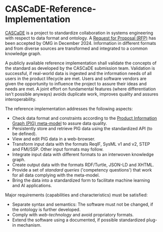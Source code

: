 # CASCaDE-Reference-Implementation

[CASCaDE](https://cascade.gfse.org) is a project to standardize collaboration in systems engineering with respect to data format and ontology.
A [Request for Proposal (RFP)](https://www.omg.org/cgi-bin/doc?mantis/24-12-03.pdf) has been accepted by OMG in December 2024.
Information in different formats and from diverse sources are transformed and integrated to a common knowledge graph.

A publicly available reference implementation shall validate the concepts of the standard as developed by the CASCaDE submission team.
Validation is successful, if real-world data is ingested and the information needs of all users in the product lifecycle are met.
Users and software vendors are given the opportunity to influence the project to assure their ideas and needs are met.
A joint effort on fundamental features (where differentiation isn't possible anyways) avoids duplicate work, 
improves quality and assures interoperability.

The reference implementation addresses the following aspects:
- Check data format and constraints according to the [Product Information Graph (PIG) meta-model](https://cascade.gfse.org/results/Latest%20Metamodel/) 
to assure data quality. 
- Persistently store and retrieve PIG data using the standardized API (to be defined).
- View and edit PIG data in a web-browser.
- Transform input data with the formats ReqIF, SysML v1 and v2, STEP and FMI/SSP. Other input formats may follow.
- Integrate input data with different formats to an interwoven knowledge graph.
- Create output data with the formats RDF/Turtle, JSON-LD and XHTML.
- Provide a set of *standard queries* ('competency questions') that work for all data complying with the meta-model.
- Bring the data into a standardized form to facilitate machine learning and AI applications.

Major requirements (capabilities and characteristics) must be satisfied:
- Separate syntax and semantics: The software must not be changed, if the ontology is further developed. 
- Comply with *web-technology* and avoid propriatory formats.
- Extend the software using a documented, if possible standardized plug-in mechanism.
